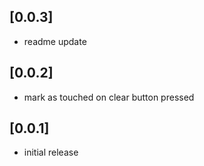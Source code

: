 
## [0.0.3]
* readme update

## [0.0.2]

* mark as touched on clear button pressed

## [0.0.1]

* initial release
